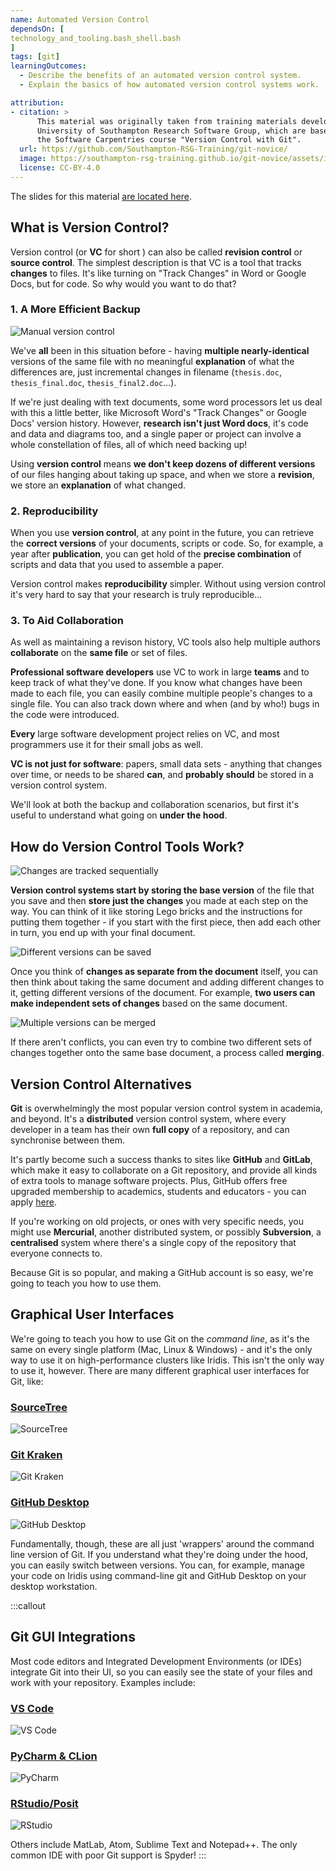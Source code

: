 ```yaml
---
name: Automated Version Control
dependsOn: [
technology_and_tooling.bash_shell.bash
]
tags: [git]
learningOutcomes:
  - Describe the benefits of an automated version control system.
  - Explain the basics of how automated version control systems work.

attribution:
- citation: >
      This material was originally taken from training materials developed by the
      University of Southampton Research Software Group, which are based on
      the Software Carpentries course "Version Control with Git".
  url: https://github.com/Southampton-RSG-Training/git-novice/
  image: https://southampton-rsg-training.github.io/git-novice/assets/img/home-logo.png
  license: CC-BY-4.0
---
```


The slides for this material [are located here](slides/index.html).

## What is Version Control?

Version control (or **VC** for short ) can also be called **revision control** or **source control**. The simplest description is that VC is a tool that tracks **changes** to files. It's like turning on "Track Changes" in Word or Google Docs, but for code. So why would you want to do that?

### 1. A More Efficient Backup

![Manual version control](fig/01-background/revisions.gif)

We've **all** been in this situation before - having **multiple nearly-identical** versions of the same file with no meaningful **explanation** of what the differences are, just incremental changes in filename (`thesis.doc`, `thesis_final.doc`, `thesis_final2.doc`...).

If we're just dealing with text documents, some word processors let us deal with this a little better, like Microsoft Word's "Track Changes" or Google Docs' version history. However, **research isn't just Word docs**, it's code and data and diagrams too, and a single paper or project can involve a whole constellation of files, all of which need backing up!

Using **version control** means **we don't keep dozens of different versions** of our files hanging about taking up space, and when we store a **revision**, we store an **explanation** of what changed.

### 2. Reproducibility

When you use **version control**, at any point in the future, you can retrieve the **correct versions** of your documents, scripts or code. So, for example, a year after **publication**, you can get hold of the **precise combination** of scripts and data that you used to assemble a paper.

Version control makes **reproducibility** simpler. Without using version control it's very hard to say that your research is truly reproducible...

### 3. To Aid Collaboration

As well as maintaining a revison history, VC tools also help multiple authors **collaborate** on the **same file** or set of files.

**Professional software developers** use VC to work in large **teams** and to keep track of what they've done. If you know what changes have been made to each file, you can easily combine multiple people's changes to a single file. You can also track down where and when (and by who!) bugs in the code were introduced.

**Every** large software development project relies on VC, and most programmers use it for their small jobs as well.

**VC is not just for software**: papers, small data sets - anything that changes over time, or needs to be shared **can**, and **probably should** be stored in a version control system.

We'll look at both the backup and collaboration scenarios, but first it's useful to understand what going on **under the hood**.

## How do Version Control Tools Work?

![Changes are tracked sequentially](fig/01-background/track_changes.svg)

**Version control systems start by storing the base version** of the file that you save and then **store just the changes** you made at each step on the way. You can think of it like storing Lego bricks and the instructions for putting them together - if you start with the first piece, then add each other in turn, you end up with your final document.

![Different versions can be saved](fig/01-background/versions.svg)

Once you think of **changes as separate from the document** itself, you can then think about taking the same document and adding different changes to it, getting different versions of the document. For example, **two users can make independent sets of changes** based on the same document.

![Multiple versions can be merged](fig/01-background/merge.svg)

If there aren't conflicts, you can even try to combine two different sets of changes together onto the same base document, a process called **merging**.

## Version Control Alternatives

**Git** is overwhelmingly the most popular version control system in academia, and beyond.
It's a **distributed** version control system, where every developer in a team has their own **full copy** of a repository, and can synchronise between them.

It's partly become such a success thanks to sites like **GitHub** and **GitLab**, which make it easy to collaborate on a Git repository,
and provide all kinds of extra tools to manage software projects.
Plus, GitHub offers free upgraded membership to academics, students and educators -
you can apply [here](https://docs.github.com/en/education/explore-the-benefits-of-teaching-and-learning-with-github-education/apply-for-an-educator-or-researcher-discount).

If you're working on old projects, or ones with very specific needs, you might use **Mercurial**, another distributed system,
or possibly **Subversion**, a **centralised** system where there's a single copy of the repository that everyone connects to.

Because Git is so popular, and making a GitHub account is so easy, we're going to teach you how to use them.

## Graphical User Interfaces

We're going to teach you how to use Git on the _command line_, as it's the same on every single platform (Mac, Linux & Windows) - and it's the only way to use it on high-performance clusters like Iridis. This isn't the only way to use it, however. There are many different graphical user interfaces for Git, like:

### [SourceTree](https://www.sourcetreeapp.com/)

![SourceTree](fig/01-background/sourcetree.png)

### [Git Kraken](https://www.gitkraken.com/)

![Git Kraken](fig/01-background/kraken.png)

### [GitHub Desktop](https://desktop.github.com/)

![GitHub Desktop](fig/01-background/desktop.png)

Fundamentally, though, these are all just 'wrappers' around the command line version of Git.
If you understand what they're doing under the hood, you can easily switch between versions. You can, for example, manage your code on Iridis using command-line git and GitHub Desktop on your desktop workstation.

:::callout

## Git GUI Integrations

Most code editors and Integrated Development Environments (or IDEs) integrate Git into their UI,
so you can easily see the state of your files and work with your repository. Examples include:

### [VS Code](https://code.visualstudio.com)

![VS Code](fig/01-background/integration-vscode.png)

### [PyCharm & CLion](https://www.jetbrains.com/pycharm/)

![PyCharm](fig/01-background/integration-pycharm.png)

### [RStudio/Posit](https://posit.co)

![RStudio](fig/01-background/integration-rstudio.png)

Others include MatLab, Atom, Sublime Text and Notepad++. The only common IDE with poor Git support is Spyder!
:::
